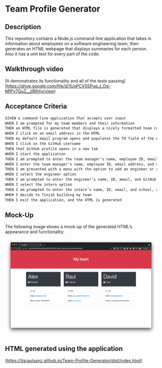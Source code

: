 # Team Profile Generator

## Description

This repository contains a Node.js command-line application that takes in information about employees on a software engineering team, then generates an HTML webpage that displays summaries for each person. Also it has a unit test for every part of the code.

## Walkthrough video 

[It demonstrates its functionality and all of the tests passing]
(https://drive.google.com/file/d/1UxPCV5SPuq_t_Oq-MfPy7QuZ__d9lhhv/view)

## Acceptance Criteria

```md
GIVEN a command-line application that accepts user input
WHEN I am prompted for my team members and their information
THEN an HTML file is generated that displays a nicely formatted team roster based on user input
WHEN I click on an email address in the HTML
THEN my default email program opens and populates the TO field of the email with the address
WHEN I click on the GitHub username
THEN that GitHub profile opens in a new tab
WHEN I start the application
THEN I am prompted to enter the team manager’s name, employee ID, email address, and office number
WHEN I enter the team manager’s name, employee ID, email address, and office number
THEN I am presented with a menu with the option to add an engineer or an intern or to finish building my team
WHEN I select the engineer option
THEN I am prompted to enter the engineer’s name, ID, email, and GitHub username, and I am taken back to the menu
WHEN I select the intern option
THEN I am prompted to enter the intern’s name, ID, email, and school, and I am taken back to the menu
WHEN I decide to finish building my team
THEN I exit the application, and the HTML is generated
```

## Mock-Up

The following image shows a mock-up of the generated HTML’s appearance and functionality:

![HTML webpage titled “My Team” features three boxes listing employee names, titles, and other key info.](./img/mockup.png)

## HTML generated using the application
(https://itsraulsanz.github.io/Team-Profile-Generator/dist/index.html)